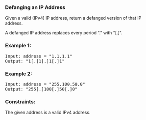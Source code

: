 ### Defanging an IP Address

Given a valid (IPv4) IP address, return a defanged version of that IP address.

A defanged IP address replaces every period "." with "[.]".

 

### Example 1:

<pre>
Input: address = "1.1.1.1"
Output: "1[.]1[.]1[.]1"
</pre>

### Example 2:

<pre>
Input: address = "255.100.50.0"
Output: "255[.]100[.]50[.]0"
</pre>
 
### Constraints:

The given address is a valid IPv4 address.
